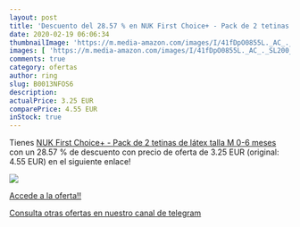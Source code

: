 ```yaml
---
layout: post
title: 'Descuento del 28.57 % en NUK First Choice+ - Pack de 2 tetinas de'
date: 2020-02-19 06:06:34
thumbnailImage: 'https://m.media-amazon.com/images/I/41fDpO0855L._AC_._SL200_.jpg'
images: [ 'https://m.media-amazon.com/images/I/41fDpO0855L._AC_._SL200_.jpg' ]
comments: true
category: ofertas
author: ring
slug: B0013NFOS6
description:
actualPrice: 3.25 EUR
comparePrice: 4.55 EUR
inStock: true
---
```


Tienes [NUK First Choice+ - Pack de 2 tetinas de látex  talla M  0-6 meses](https://www.amazon.com/dp/B0013NFOS6/?tag=redken08-20) con un 28.57 % de descuento con precio de oferta de 3.25 EUR (original: 4.55 EUR) en el siguiente enlace!

[![](https://m.media-amazon.com/images/I/41fDpO0855L._AC_._SL200_.jpg)](https://www.amazon.com/dp/B0013NFOS6/?tag=redken08-20)

[Accede a la oferta!!](https://www.amazon.com/dp/B0013NFOS6/?tag=redken08-20)

[Consulta otras ofertas en nuestro canal de telegram](https://t.me/s/ofertas25)
